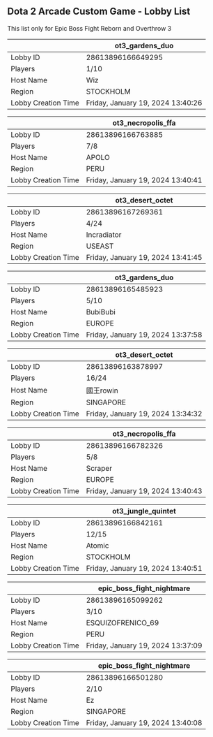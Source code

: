 ## Dota 2 Arcade Custom Game - Lobby List

This list only for Epic Boss Fight Reborn and Overthrow 3

|  | ot3_gardens_duo |
| ------ | ------ |
| Lobby ID | 28613896166649295 |
| Players | 1/10 |
| Host Name | Wiz |
| Region | STOCKHOLM |
| Lobby Creation Time | Friday, January 19, 2024 13:40:26 |


|  | ot3_necropolis_ffa |
| ------ | ------ |
| Lobby ID | 28613896166763885 |
| Players | 7/8 |
| Host Name | APOLO |
| Region | PERU |
| Lobby Creation Time | Friday, January 19, 2024 13:40:41 |


|  | ot3_desert_octet |
| ------ | ------ |
| Lobby ID | 28613896167269361 |
| Players | 4/24 |
| Host Name | Incradiator |
| Region | USEAST |
| Lobby Creation Time | Friday, January 19, 2024 13:41:45 |


|  | ot3_gardens_duo |
| ------ | ------ |
| Lobby ID | 28613896165485923 |
| Players | 5/10 |
| Host Name | BubiBubi |
| Region | EUROPE |
| Lobby Creation Time | Friday, January 19, 2024 13:37:58 |


|  | ot3_desert_octet |
| ------ | ------ |
| Lobby ID | 28613896163878997 |
| Players | 16/24 |
| Host Name | 國王rowin |
| Region | SINGAPORE |
| Lobby Creation Time | Friday, January 19, 2024 13:34:32 |


|  | ot3_necropolis_ffa |
| ------ | ------ |
| Lobby ID | 28613896166782326 |
| Players | 5/8 |
| Host Name | Scraper |
| Region | EUROPE |
| Lobby Creation Time | Friday, January 19, 2024 13:40:43 |


|  | ot3_jungle_quintet |
| ------ | ------ |
| Lobby ID | 28613896166842161 |
| Players | 12/15 |
| Host Name | Atomic |
| Region | STOCKHOLM |
| Lobby Creation Time | Friday, January 19, 2024 13:40:51 |


|  | epic_boss_fight_nightmare |
| ------ | ------ |
| Lobby ID | 28613896165099262 |
| Players | 3/10 |
| Host Name | ESQUIZOFRENICO_69 |
| Region | PERU |
| Lobby Creation Time | Friday, January 19, 2024 13:37:09 |


|  | epic_boss_fight_nightmare |
| ------ | ------ |
| Lobby ID | 28613896166501280 |
| Players | 2/10 |
| Host Name | Ez |
| Region | SINGAPORE |
| Lobby Creation Time | Friday, January 19, 2024 13:40:08 |


